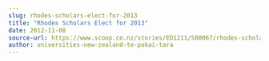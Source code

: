 ```yaml
---
slug: rhodes-scholars-elect-for-2013
title: "Rhodes Scholars Elect for 2013"
date: 2012-11-08
source-url: https://www.scoop.co.nz/stories/ED1211/S00067/rhodes-scholars-elect-for-2013.htm
author: universities-new-zealand-te-pokai-tara
---
```

